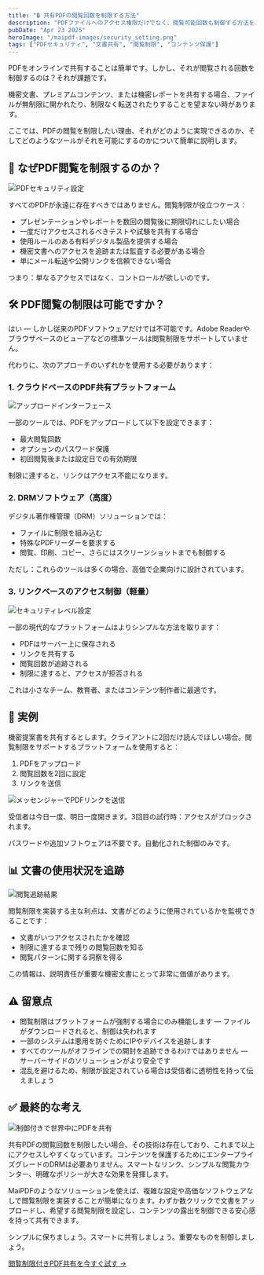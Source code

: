 ```yaml
---
title: "🔒 共有PDFの閲覧回数を制限する方法"
description: "PDFファイルへのアクセス権限だけでなく、閲覧可能回数も制御する方法を、機密コンテンツを安全に保つ実用的なソリューションと共に学びましょう。"
pubDate: "Apr 23 2025"
heroImage: "/maipdf-images/security_setting.png"
tags: ["PDFセキュリティ", "文書共有", "閲覧制限", "コンテンツ保護"]
---
```


PDFをオンラインで共有することは簡単です。しかし、それが閲覧される回数を制御するのは？それが課題です。

機密文書、プレミアムコンテンツ、または機密レポートを共有する場合、ファイルが無制限に開かれたり、制限なく転送されたりすることを望まない時があります。

ここでは、PDFの閲覧を制限したい理由、それがどのように実現できるのか、そしてどのようなツールがそれを可能にするのかについて簡単に説明します。

## 🎯 なぜPDF閲覧を制限するのか？

![PDFセキュリティ設定](/maipdf-images/security_setting.png)

すべてのPDFが永遠に存在すべきではありません。閲覧制限が役立つケース：

- プレゼンテーションやレポートを数回の閲覧後に期限切れにしたい場合
- 一度だけアクセスされるべきテストや試験を共有する場合
- 使用ルールのある有料デジタル製品を提供する場合
- 機密文書へのアクセスを追跡または監査する必要がある場合
- 単にメール転送や公開リンクを信頼できない場合

つまり：単なるアクセスではなく、コントロールが欲しいのです。

## 🛠️ PDF閲覧の制限は可能ですか？

はい — しかし従来のPDFソフトウェアだけでは不可能です。Adobe Readerやブラウザベースのビューアなどの標準ツールは閲覧制限をサポートしていません。

代わりに、次のアプローチのいずれかを使用する必要があります：

### 1. クラウドベースのPDF共有プラットフォーム

![アップロードインターフェース](/maipdf-images/upload_section.png)

一部のツールでは、PDFをアップロードして以下を設定できます：

- 最大閲覧回数
- オプションのパスワード保護
- 初回閲覧後または設定日での有効期限

制限に達すると、リンクはアクセス不能になります。

### 2. DRMソフトウェア（高度）

デジタル著作権管理（DRM）ソリューションでは：

- ファイルに制限を組み込む
- 特殊なPDFリーダーを要求する
- 閲覧、印刷、コピー、さらにはスクリーンショットまでも制御する

ただし：これらのツールは多くの場合、高価で企業向けに設計されています。

### 3. リンクベースのアクセス制御（軽量）

![セキュリティレベル設定](/maipdf-images/security_level_in_pdf_setting.png)

一部の現代的なプラットフォームはよりシンプルな方法を取ります：

- PDFはサーバー上に保存される
- リンクを共有する
- 閲覧回数が追跡される
- 制限に達すると、アクセスが拒否される

これは小さなチーム、教育者、またはコンテンツ制作者に最適です。

## 🧪 実例

機密提案書を共有するとします。クライアントに2回だけ読んでほしい場合。閲覧制限をサポートするプラットフォームを使用すると：

1. PDFをアップロード
2. 閲覧回数を2回に設定
3. リンクを送信

![メッセンジャーでPDFリンクを送信](/maipdf-images/send_pdf_link_on_instant_mesenger.png)

受信者は今日一度、明日一度開きます。3回目の試行時：アクセスがブロックされます。

パスワードや追加ソフトウェアは不要です。自動化された制御のみです。

## 📊 文書の使用状況を追跡

![閲覧追跡結果](/maipdf-images/check_pdf_open_result.png)

閲覧制限を実装する主な利点は、文書がどのように使用されているかを監視できることです：

- 文書がいつアクセスされたかを確認
- 制限に達するまで残りの閲覧回数を知る
- 閲覧パターンに関する洞察を得る

この情報は、説明責任が重要な機密文書にとって非常に価値があります。

## ⚠️ 留意点

- 閲覧制限はプラットフォームが強制する場合にのみ機能します — ファイルがダウンロードされると、制御は失われます
- 一部のシステムは悪用を防ぐためにIPやデバイスを追跡します
- すべてのツールがオフラインでの開封を追跡できるわけではありません — サーバーサイドのソリューションがより安全です
- 混乱を避けるため、制限が設定されている場合は受信者に透明性を持って伝えましょう

## ✅ 最終的な考え

![制御付きで世界中にPDFを共有](/maipdf-images/share_pdf_wordwide.png)

共有PDFの閲覧回数を制限したい場合、その技術は存在しており、これまで以上にアクセスしやすくなっています。コンテンツを保護するためにエンタープライズグレードのDRMは必要ありません。スマートなリンク、シンプルな閲覧カウンター、明確なポリシーが大きな効果を発揮します。

MaiPDFのようなソリューションを使えば、複雑な設定や高価なソフトウェアなしで閲覧制限を実装することが簡単になります。わずか数クリックで文書をアップロードし、希望する閲覧制限を設定し、コンテンツの露出を制御できる安心感を持って共有できます。

シンプルに保ちましょう。スマートに共有しましょう。重要なものを制御しましょう。

[閲覧制限付きPDF共有を今すぐ試す →](https://maipdf.com)